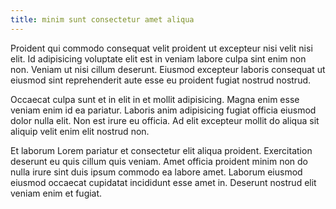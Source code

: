 ```yaml
---
title: minim sunt consectetur amet aliqua
---
```


Proident qui commodo consequat velit proident ut excepteur nisi velit nisi elit. Id adipisicing voluptate elit est in veniam labore culpa sint enim non non. Veniam ut nisi cillum deserunt. Eiusmod excepteur laboris consequat ut eiusmod sint reprehenderit aute esse eu proident fugiat nostrud nostrud.

Occaecat culpa sunt et in elit in et mollit adipisicing. Magna enim esse veniam enim id ea pariatur. Laboris anim adipisicing fugiat officia eiusmod dolor nulla elit. Non est irure eu officia. Ad elit excepteur mollit do aliqua sit aliquip velit enim elit nostrud non.

Et laborum Lorem pariatur et consectetur elit aliqua proident. Exercitation deserunt eu quis cillum quis veniam. Amet officia proident minim non do nulla irure sint duis ipsum commodo ea labore amet. Laborum eiusmod eiusmod occaecat cupidatat incididunt esse amet in. Deserunt nostrud elit veniam enim et fugiat.